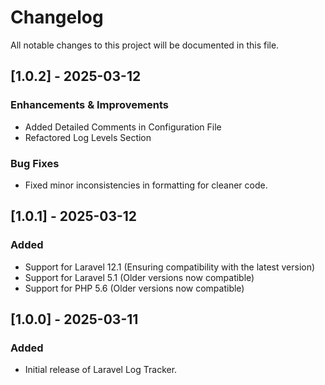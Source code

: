 # Changelog

All notable changes to this project will be documented in this file.

## [1.0.2] - 2025-03-12
###  Enhancements & Improvements
- Added Detailed Comments in Configuration File
- Refactored Log Levels Section

###  Bug Fixes
- Fixed minor inconsistencies in formatting for cleaner code.



## [1.0.1] - 2025-03-12
### Added
- Support for Laravel 12.1 (Ensuring compatibility with the latest version)
- Support for Laravel 5.1 (Older versions now compatible)
- Support for PHP 5.6 (Older versions now compatible)

## [1.0.0] - 2025-03-11
### Added
- Initial release of Laravel Log Tracker.

